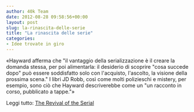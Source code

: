 ```yaml
---
author: 40k Team
date: 2012-08-28 09:58:56+00:00
layout: post
slug: la-rinascita-delle-serie
title: "La rinascita delle serie"
categories:
- Idee trovate in giro
---
```


«Hayward afferma che "il vantaggio della serializzazione è il creare la domanda stessa, per poi alimentarla: il desiderio di scoprire "cosa succede dopo" può essere soddisfatto solo con l'acquisto, l'ascolto, la visione della prossima scena." I libri JD Robb, così come molti polizieschi e mistery, per esempio, sono ciò che Hayward descriverebbe come un "un racconto in corso,  pubblicato a tappe."»

Leggi tutto: [The Revival of the Serial](http://dearauthor.com/book-reviews/the-revival-of-the-serial/?utm_source=feedburner&utm_medium=feed&utm_campaign=Feed%3A+dearauthor+%28Dear+Author%3A+Romance+Novel+Reviews%2C+Industry+News%2C+and+Commentary%29)
